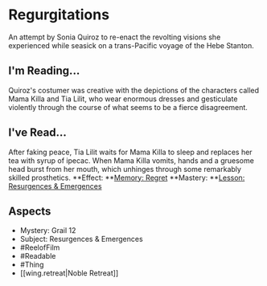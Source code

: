 # Regurgitations
An attempt by Sonia Quiroz to re-enact the revolting visions she experienced while seasick on a trans-Pacific voyage of the Hebe Stanton. 
## I'm Reading...
Quiroz's costumer was creative with the depictions of the characters called Mama Killa and Tia Lilit, who wear enormous dresses and gesticulate violently through the course of what seems to be a fierce disagreement. 
## I've Read...
After faking peace, Tia Lilit waits for Mama Killa to sleep and replaces her tea with syrup of ipecac. When Mama Killa vomits, hands and a gruesome head burst from her mouth, which unhinges through some remarkably skilled prosthetics. 
**Effect: **[Memory: Regret](https://uadaf.theevilroot.xyz/rowenarium/element/mem.regret)
**Mastery: **[Lesson: Resurgences & Emergences](https://uadaf.theevilroot.xyz/rowenarium/element/x.resurgences.emergences)
## Aspects
- Mystery: Grail 12
- Subject: Resurgences & Emergences
- #ReelofFilm
- #Readable
- #Thing
- [[wing.retreat|Noble Retreat]]